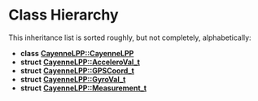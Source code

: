 
# Class Hierarchy

This inheritance list is sorted roughly, but not completely, alphabetically:


* **class** [**CayenneLPP::CayenneLPP**](classCayenneLPP_1_1CayenneLPP.md) 
* **struct** [**CayenneLPP::AcceleroVal\_t**](structCayenneLPP_1_1AcceleroVal__t.md) 
* **struct** [**CayenneLPP::GPSCoord\_t**](structCayenneLPP_1_1GPSCoord__t.md) 
* **struct** [**CayenneLPP::GyroVal\_t**](structCayenneLPP_1_1GyroVal__t.md) 
* **struct** [**CayenneLPP::Measurement\_t**](structCayenneLPP_1_1Measurement__t.md) 

